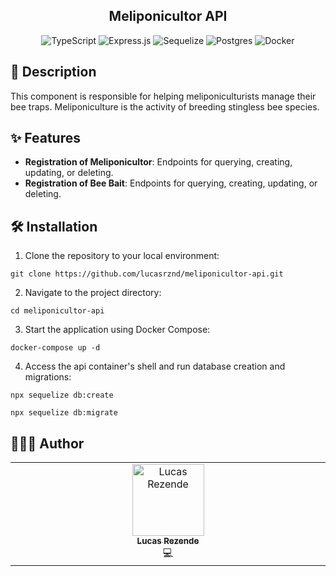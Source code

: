 <h2 align="center">Meliponicultor API</h2>

<div align="center">
  
![TypeScript](https://img.shields.io/badge/typescript-%23007ACC.svg?style=for-the-badge&logo=typescript&logoColor=white)
![Express.js](https://img.shields.io/badge/express.js-%23404d59.svg?style=for-the-badge&logo=express&logoColor=%2361DAFB)
![Sequelize](https://img.shields.io/badge/Sequelize-52B0E7?style=for-the-badge&logo=Sequelize&logoColor=white)
![Postgres](https://img.shields.io/badge/postgres-%23316192.svg?style=for-the-badge&logo=postgresql&logoColor=white)
![Docker](https://img.shields.io/badge/docker-%230db7ed.svg?style=for-the-badge&logo=docker&logoColor=white)
</div>

<h2 id="description">📙 Description</h2>

This component is responsible for helping meliponiculturists manage their bee traps. Meliponiculture is the activity of breeding stingless bee species.

<h2 id="features">✨ Features</h2>

- **Registration of Meliponicultor**: Endpoints for querying, creating, updating, or deleting.
- **Registration of Bee Bait**: Endpoints for querying, creating, updating, or deleting.

<h2 id="installation">🛠️ Installation</h2>

1. Clone the repository to your local environment:

```
git clone https://github.com/lucasrznd/meliponicultor-api.git
```

2. Navigate to the project directory:

```
cd meliponicultor-api
```

3. Start the application using Docker Compose:

```
docker-compose up -d
```

4. Access the api container's shell and run database creation and migrations:

```
npx sequelize db:create
```

```
npx sequelize db:migrate
```

<h2 id="author">👨🏻‍💻 Author</h2>

<table>
  <tbody>
    <tr>
      <td align="center" valign="top" width="14.28%"><a href="https://github.com/lucasrznd"><img src="https://avatars.githubusercontent.com/u/101664450?v=4&v=" width="115px;" alt="Lucas Rezende"/><br /><sub><b>Lucas Rezende</b></sub></a><br/><a title="Código">💻</a></td>
  </tbody>
</table>
